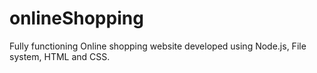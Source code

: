 # onlineShopping
Fully functioning Online shopping website developed using Node.js, File system, HTML and CSS. 
